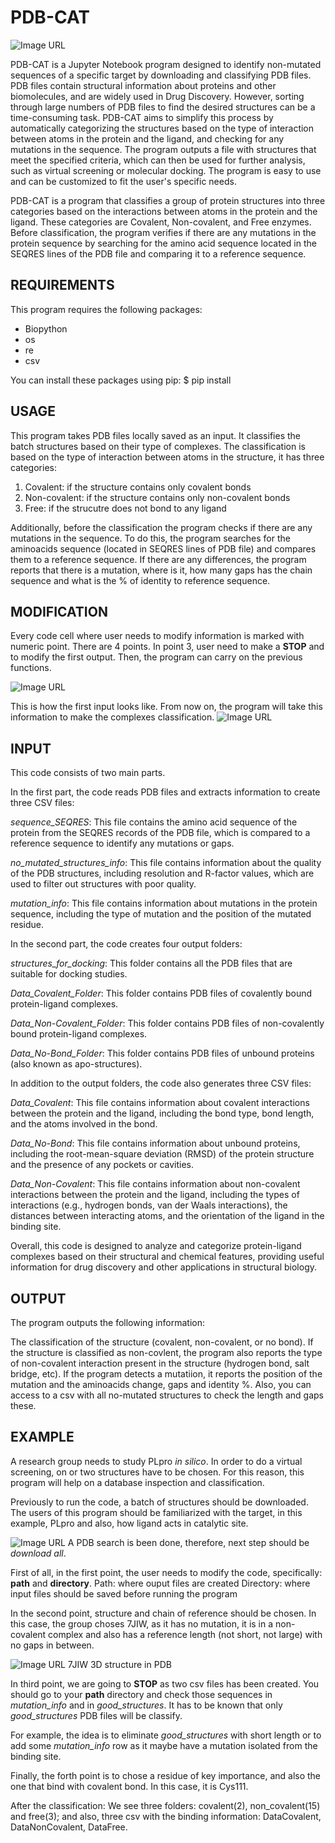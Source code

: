 # PDB-CAT

![Image URL](image_documentation/PDB-CAT.png)

PDB-CAT is a Jupyter Notebook program designed to identify non-mutated sequences of a specific target by downloading and classifying PDB files. PDB files contain structural information about proteins and other biomolecules, and are widely used in Drug Discovery. However, sorting through large numbers of PDB files to find the desired structures can be a time-consuming task. PDB-CAT aims to simplify this process by automatically categorizing the structures based on the type of interaction between atoms in the protein and the ligand, and checking for any mutations in the sequence. The program outputs a file with structures that meet the specified criteria, which can then be used for further analysis, such as virtual screening or molecular docking. The program is easy to use and can be customized to fit the user's specific needs.

PDB-CAT is a program that classifies a group of protein structures into three categories based on the interactions between atoms in the protein and the ligand. These categories are Covalent, Non-covalent, and Free enzymes. Before classification, the program verifies if there are any mutations in the protein sequence by searching for the amino acid sequence located in the SEQRES lines of the PDB file and comparing it to a reference sequence.

## REQUIREMENTS
This program requires the following packages:
- Biopython
- os
- re
- csv

You can install these packages using pip:
    $ pip install <library>

## USAGE
This program takes PDB files locally saved as an input. It classifies the batch structures based on their type of complexes. The classification is based on the type of interaction between atoms in the structure, it has three categories:

1. Covalent: if the structure contains only covalent bonds
2. Non-covalent: if the structure contains only non-covalent bonds
3. Free: if the strucutre does not bond to any ligand

Additionally, before the classification the program checks if there are any mutations in the sequence. To do this, the program searches for the aminoacids sequence (located in SEQRES lines of PDB file) and compares them to a reference sequence. If there are any differences, the program reports that there is a mutation, where is it, how many gaps has the chain sequence and what is the % of identity to reference sequence.

## MODIFICATION

Every code cell where user needs to modify information is marked with numeric point. There are 4 points. In point 3, user need to make a  **STOP** and to modify the first output. Then, the program can carry on the previous functions.

![Image URL](image_documentation/stop.png)

This is how the first input looks like. From now on, the program will take this information to make the complexes classification.
![Image URL](image_documentation/modify_first_input.png)

## INPUT
This code consists of two main parts.

In the first part, the code reads PDB files and extracts information to create three CSV files:

*sequence_SEQRES*: This file contains the amino acid sequence of the protein from the SEQRES records of the PDB file, which is compared to a reference sequence to identify any mutations or gaps.

*no_mutated_structures_info*: This file contains information about the quality of the PDB structures, including resolution and R-factor values, which are used to filter out structures with poor quality.

*mutation_info*: This file contains information about mutations in the protein sequence, including the type of mutation and the position of the mutated residue.

In the second part, the code creates four output folders:

*structures_for_docking*: This folder contains all the PDB files that are suitable for docking studies.

*Data_Covalent_Folder*: This folder contains PDB files of covalently bound protein-ligand complexes.

*Data_Non-Covalent_Folder*: This folder contains PDB files of non-covalently bound protein-ligand complexes.

*Data_No-Bond_Folder*: This folder contains PDB files of unbound proteins (also known as apo-structures).

In addition to the output folders, the code also generates three CSV files:

*Data_Covalent*: This file contains information about covalent interactions between the protein and the ligand, including the bond type, bond length, and the atoms involved in the bond.

*Data_No-Bond*: This file contains information about unbound proteins, including the root-mean-square deviation (RMSD) of the protein structure and the presence of any pockets or cavities.

*Data_Non-Covalent*: This file contains information about non-covalent interactions between the protein and the ligand, including the types of interactions (e.g., hydrogen bonds, van der Waals interactions), the distances between interacting atoms, and the orientation of the ligand in the binding site.

Overall, this code is designed to analyze and categorize protein-ligand complexes based on their structural and chemical features, providing useful information for drug discovery and other applications in structural biology.

## OUTPUT
The program outputs the following information:

The classification of the structure (covalent, non-covalent, or no bond).
If the structure is classified as non-covlent, the program also reports the type of non-covalent interaction present in the structure (hydrogen bond, salt bridge, etc). 
If the program detects a mutatiion, it reports the position of the mutation and the aminoacids change, gaps and identity %. Also, you can access to a csv with all no-mutated structures to check the length and gaps these.

## EXAMPLE
A research group needs to study PLpro *in silico*. In order to do a virtual screening, on or two structures have to be chosen. For this reason, this program will help on a database inspection and classification. 

Previously to run the code, a batch of structures should be downloaded. The users of this program should be familiarized with the target, in this example, PLpro and also, how ligand acts in catalytic site. 

![Image URL](image_documentation/PDB_webpage.png)
A PDB search is been done, therefore, next step should be *download all*.

First of all, in the first point, the user needs to modify the code, specifically: **path** and **directory**. 
Path: where ouput files are created
Directory: where input files should be saved before running the program

In the second point, structure and chain of reference should be chosen. In this case, the group choses 7JIW, as it has no mutation, it is in a non-covalent complex and also has a reference length (not short, not large) with no gaps in between.

![Image URL](image_documentation/7jiw_assembly-1.jpeg)
7JIW 3D structure in PDB

In third point, we are going to **STOP** as two csv files has been created. You should go to your **path** directory and check those sequences in *mutation_info* and in *good_structures*. It has to be known that only *good_structures* PDB files will be classify.

For example, the idea is to eliminate *good_structures* with short length or to add some *mutation_info* row as it maybe have a mutation isolated from the binding site.

Finally, the forth point is to chose a residue of key importance, and also the one that bind with covalent bond. In this case, it is Cys111.

After the classification:
We see three folders: covalent(2), non_covalent(15) and free(3); and also, three csv with the binding information: DataCovalent, DataNonCovalent, DataFree.

